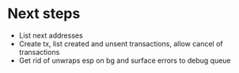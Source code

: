 # Next steps

- List next addresses
- Create tx, list created and unsent transactions, allow cancel of transactions
- Get rid of unwraps esp on bg and surface errors to debug queue
